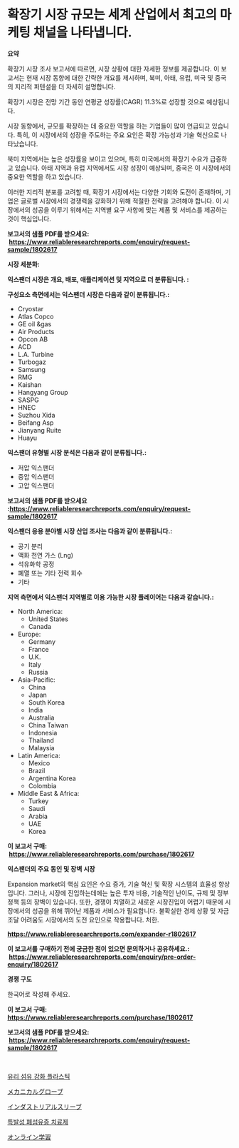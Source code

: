 <p><h1>확장기 시장 규모는 세계 산업에서 최고의 마케팅 채널을 나타냅니다.</h1></p><p><strong>요약</strong></p>
<p><p>확장기 시장 조사 보고서에 따르면, 시장 상황에 대한 자세한 정보를 제공합니다. 이 보고서는 현재 시장 동향에 대한 간략한 개요를 제시하며, 북미, 아태, 유럽, 미국 및 중국의 지리적 퍼텐셜을 더 자세히 설명합니다.</p><p>확장기 시장은 전망 기간 동안 연평균 성장률(CAGR) 11.3%로 성장할 것으로 예상됩니다.</p><p>시장 동향에서, 규모를 확장하는 데 중요한 역할을 하는 기업들이 많이 언급되고 있습니다. 특히, 이 시장에서의 성장을 주도하는 주요 요인은 확장 가능성과 기술 혁신으로 나타났습니다.</p><p>북미 지역에서는 높은 성장률을 보이고 있으며, 특히 미국에서의 확장기 수요가 급증하고 있습니다. 아태 지역과 유럽 지역에서도 시장 성장이 예상되며, 중국은 이 시장에서의 중요한 역할을 하고 있습니다.</p><p>이러한 지리적 분포를 고려할 때, 확장기 시장에서는 다양한 기회와 도전이 존재하며, 기업은 글로벌 시장에서의 경쟁력을 강화하기 위해 적절한 전략을 고려해야 합니다. 이 시장에서의 성공을 이루기 위해서는 지역별 요구 사항에 맞는 제품 및 서비스를 제공하는 것이 핵심입니다.</p></p>
<p><strong>보고서의 샘플 PDF를 받으세요: &nbsp;<a href="https://www.reliableresearchreports.com/enquiry/request-sample/1802617">https://www.reliableresearchreports.com/enquiry/request-sample/1802617</a></strong></p>
<p><strong>시장 세분화:</strong></p>
<p><strong> 익스팬더 시장은 개요, 배포, 애플리케이션 및 지역으로 더 분류됩니다. :</strong></p>
<p><strong>구성요소 측면에서는 익스팬더 시장은 다음과 같이 분류됩니다.:</strong></p>
<p><ul><li>Cryostar</li><li>Atlas Copco</li><li>GE oil &gas</li><li>Air Products</li><li>Opcon AB</li><li>ACD</li><li>L.A. Turbine</li><li>Turbogaz</li><li>Samsung</li><li>RMG</li><li>Kaishan</li><li>Hangyang Group</li><li>SASPG</li><li>HNEC</li><li>Suzhou Xida</li><li>Beifang Asp</li><li>Jianyang Ruite</li><li>Huayu</li></ul></p>
<p><strong> 익스팬더 유형별 시장 분석은 다음과 같이 분류됩니다.:</strong></p>
<p><ul><li>저압 익스팬더</li><li>중압 익스팬더</li><li>고압 익스팬더</li></ul></p>
<p><strong>보고서의 샘플 PDF를 받으세요 :<a href="https://www.reliableresearchreports.com/enquiry/request-sample/1802617">https://www.reliableresearchreports.com/enquiry/request-sample/1802617</a></strong></p>
<p><strong> 익스팬더 응용 분야별 시장 산업 조사는 다음과 같이 분류됩니다.:</strong></p>
<p><ul><li>공기 분리</li><li>액화 천연 가스 (Lng)</li><li>석유화학 공정</li><li>폐열 또는 기타 전력 회수</li><li>기타</li></ul></p>
<p><strong>지역 측면에서 익스팬더 지역별로 이용 가능한 시장 플레이어는 다음과 같습니다.:</strong></p>
<p><ul>
    <li>
        North America:
        <ul>
            <li>United States</li>
            <li>Canada</li>
        </ul>
    </li>
    <li>
        Europe:
        <ul>
            <li>Germany</li>
            <li>France</li>
            <li>U.K.</li>
            <li>Italy</li>
            <li>Russia</li>
        </ul>
    </li>
    <li>
        Asia-Pacific:
        <ul>
            <li>China</li>
            <li>Japan</li>
            <li>South Korea</li>
            <li>India</li>
            <li>Australia</li>
            <li>China Taiwan</li>
            <li>Indonesia</li>
            <li>Thailand</li>
            <li>Malaysia</li>
        </ul>
    </li>
    <li>
        Latin America:
        <ul>
            <li>Mexico</li>
            <li>Brazil</li>
            <li>Argentina Korea</li>
            <li>Colombia</li>
        </ul>
    </li>
    <li>
        Middle East & Africa:
        <ul>
            <li>Turkey</li>
            <li>Saudi</li>
            <li>Arabia</li>
            <li>UAE</li>
            <li>Korea</li>
        </ul>
    </li>
    </ul></p>
<p><strong>이 보고서 구매: &nbsp;<a href="https://www.reliableresearchreports.com/purchase/1802617">https://www.reliableresearchreports.com/purchase/1802617</a></strong></p>
<p><strong>익스팬더의 주요 동인 및 장벽 시장</strong></p>
<p><p>Expansion market의 핵심 요인은 수요 증가, 기술 혁신 및 확장 시스템의 효율성 향상입니다. 그러나, 시장에 진입하는데에는 높은 투자 비용, 기술적인 난이도, 규제 및 정부 정책 등의 장벽이 있습니다. 또한, 경쟁이 치열하고 새로운 시장진입이 어렵기 때문에 시장에서의 성공을 위해 뛰어난 제품과 서비스가 필요합니다. 불확실한 경제 상황 및 자금 조달 어려움도 시장에서의 도전 요인으로 작용합니다. 처한.</p></p>
<p><strong><a href="https://www.reliableresearchreports.com/expander-r1802617">https://www.reliableresearchreports.com/expander-r1802617</a></strong></p>
<p><strong>이 보고서를 구매하기 전에 궁금한 점이 있으면 문의하거나 공유하세요.: &nbsp;<a href="https://www.reliableresearchreports.com/enquiry/pre-order-enquiry/1802617">https://www.reliableresearchreports.com/enquiry/pre-order-enquiry/1802617</a></strong></p>
<p><strong>경쟁 구도</strong></p>
<p><p>한국어로 작성해 주세요.</p></p>
<p><strong>이 보고서 구매: &nbsp; <a href="https://www.reliableresearchreports.com/purchase/1802617">https://www.reliableresearchreports.com/purchase/1802617</a></strong></p>
<p><strong>보고서의 샘플 PDF를 받으세요: &nbsp;<a href="https://www.reliableresearchreports.com/enquiry/request-sample/1802617">https://www.reliableresearchreports.com/enquiry/request-sample/1802617</a></strong><strong></strong></p>
<p>&nbsp;</p>
<p><p><a href="https://medium.com/@cordiehyatt1/%EC%9C%A0%EB%A6%AC%EC%84%AC%EC%9C%A0-%EA%B0%95%ED%99%94-%ED%94%8C%EB%9D%BC%EC%8A%A4%ED%8B%B1-%EC%8B%9C%EC%9E%A5-%EB%B3%B4%EA%B3%A0%EC%84%9C%EB%8A%94-%EC%9D%B4-%EC%8B%9C%EC%9E%A5%EC%9D%98-%EC%B5%9C%EC%8B%A0-%ED%8A%B8%EB%A0%8C%EB%93%9C%EC%99%80-%EC%84%B1%EC%9E%A5-%EA%B8%B0%ED%9A%8C%EB%A5%BC-%EB%B3%B4%EC%97%AC%EC%A4%8D%EB%8B%88%EB%8B%A4-3bbe0912416f">유리 섬유 강화 플라스틱</a></p><p><a href="https://github.com/AaronVargas43/Market-Research-Report-List-1/blob/main/437069226067.md">メカニカルグローブ</a></p><p><a href="https://github.com/CloydAbbott2023/Market-Research-Report-List-1/blob/main/812297826068.md">インダストリアルスリーブ</a></p><p><a href="https://medium.com/@bobbyreitenberg879562023/%ED%8A%B9%EB%B0%9C%EC%84%B1-%ED%8F%90%EC%84%AC%EC%9C%A0%EC%A6%9D-%EC%9D%98%EC%95%BD%ED%92%88-%EC%8B%9C%EC%9E%A5-%EC%9C%A0%ED%98%95-%EC%9D%91%EC%9A%A9-%EB%B0%8F-%EC%A7%80%EB%A6%AC%EC%97%90-%EB%94%B0%EB%A5%B8-%ED%8F%AC%EA%B4%84%EC%A0%81%EC%9D%B8-%ED%8F%89%EA%B0%80-a1740872f28f">특발성 폐섬유증 치료제</a></p><p><a href="https://medium.com/@awicka/%E3%82%AA%E3%83%B3%E3%83%A9%E3%82%A4%E3%83%B3%E5%AD%A6%E7%BF%92%E5%B8%82%E5%A0%B4-%E5%B8%82%E5%A0%B4%E3%82%B7%E3%82%A7%E3%82%A2-%E5%B8%82%E5%A0%B4%E5%8B%95%E5%90%91-%E3%81%9D%E3%81%97%E3%81%A6%E5%B0%86%E6%9D%A5%E3%81%AE%E6%88%90%E9%95%B7%E3%82%92%E6%8E%A2%E3%82%8B-f9fc3cc8e47a">オンライン学習</a></p></p>